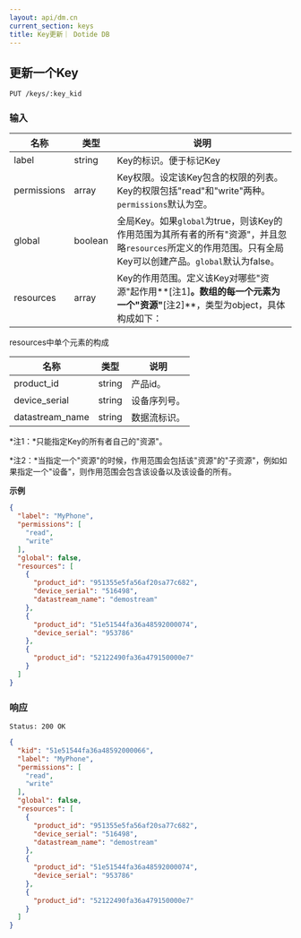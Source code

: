 ```yaml
---
layout: api/dm.cn
current_section: keys
title: Key更新｜ Dotide DB
---
```


## 更新一个Key

    PUT /keys/:key_kid

### 输入

| 名称            | 类型    | 说明 |
| --------------- | ------ | ------------------------------------------------------ |
| label           | string | Key的标识。便于标记Key |
| permissions     | array  | Key权限。设定该Key包含的权限的列表。Key的权限包括"read"和"write"两种。`permissions`默认为空。 |
| global          | boolean| 全局Key。如果`global`为true，则该Key的作用范围为其所有者的所有"资源"，并且忽略`resources`所定义的作用范围。只有全局Key可以创建产品。`global`默认为false。 |
| resources       | array  | Key的作用范围。定义该Key对哪些"资源"起作用**[注1]**。数组的每一个元素为一个"资源"**[注2]**，类型为object，具体构成如下： |

resources中单个元素的构成

| 名称        | 类型    | 说明 |
| ---------- | ------ | ------------------------------------------------------ |
| product_id     | string | 产品id。 |
| device_serial  | string | 设备序列号。 |
| datastream_name| string | 数据流标识。 |

*注1：*只能指定Key的所有者自己的"资源"。

*注2：*当指定一个"资源"的时候，作用范围会包括该"资源"的"子资源"，例如如果指定一个"设备"，则作用范围会包含该设备以及该设备的所有。

**示例**

```json
{
  "label": "MyPhone",
  "permissions": [
    "read",
    "write"
  ],
  "global": false,
  "resources": [
    {
      "product_id": "951355e5fa56af20sa77c682",
      "device_serial": "516498",
      "datastream_name": "demostream"
    },
    {
      "product_id": "51e51544fa36a48592000074",
      "device_serial": "953786"
    },
    {
      "product_id": "52122490fa36a479150000e7"
    }
  ]
}
```
### 响应

    Status: 200 OK

```json
{
  "kid": "51e51544fa36a48592000066",
  "label": "MyPhone",
  "permissions": [
    "read",
    "write"
  ],
  "global": false,
  "resources": [
    {
      "product_id": "951355e5fa56af20sa77c682",
      "device_serial": "516498",
      "datastream_name": "demostream"
    },
    {
      "product_id": "51e51544fa36a48592000074",
      "device_serial": "953786"
    },
    {
      "product_id": "52122490fa36a479150000e7"
    }
  ]
}
```
